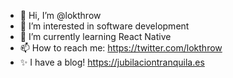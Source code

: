 - 👋 Hi, I’m @lokthrow
- 👀 I’m interested in software development
- 🌱 I’m currently learning React Native
- 📫 How to reach me: https://twitter.com/lokthrow
- ✨ I have a blog! https://jubilaciontranquila.es

<!---
lokthrow/lokthrow is a ✨ special ✨ repository because its `README.md` (this file) appears on your GitHub profile.
You can click the Preview link to take a look at your changes.
--->
